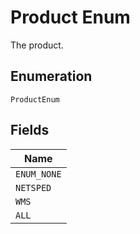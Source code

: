 
# Product Enum

The product.

## Enumeration

`ProductEnum`

## Fields

| Name |
|  --- |
| `ENUM_NONE` |
| `NETSPED` |
| `WMS` |
| `ALL` |


